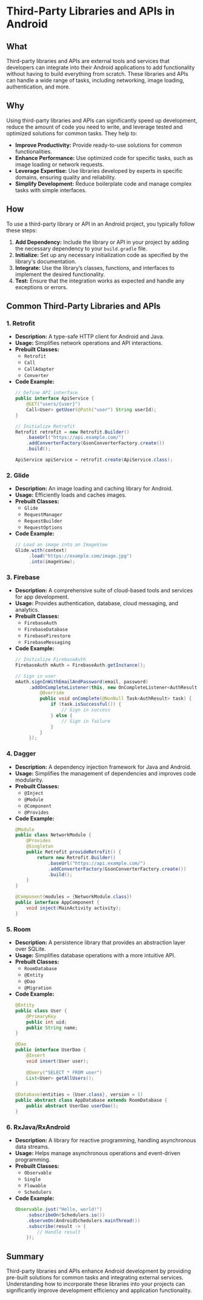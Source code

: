 # Third-Party Libraries and APIs in Android

## What

Third-party libraries and APIs are external tools and services that developers can integrate into their Android applications to add functionality without having to build everything from scratch. These libraries and APIs can handle a wide range of tasks, including networking, image loading, authentication, and more.

## Why

Using third-party libraries and APIs can significantly speed up development, reduce the amount of code you need to write, and leverage tested and optimized solutions for common tasks. They help to:

- **Improve Productivity:** Provide ready-to-use solutions for common functionalities.
- **Enhance Performance:** Use optimized code for specific tasks, such as image loading or network requests.
- **Leverage Expertise:** Use libraries developed by experts in specific domains, ensuring quality and reliability.
- **Simplify Development:** Reduce boilerplate code and manage complex tasks with simple interfaces.

## How

To use a third-party library or API in an Android project, you typically follow these steps:

1. **Add Dependency:** Include the library or API in your project by adding the necessary dependency to your `build.gradle` file.
2. **Initialize:** Set up any necessary initialization code as specified by the library's documentation.
3. **Integrate:** Use the library’s classes, functions, and interfaces to implement the desired functionality.
4. **Test:** Ensure that the integration works as expected and handle any exceptions or errors.

## Common Third-Party Libraries and APIs

### 1. **Retrofit**
- **Description:** A type-safe HTTP client for Android and Java.
- **Usage:** Simplifies network operations and API interactions.
- **Prebuilt Classes:**
  - `Retrofit`
  - `Call`
  - `CallAdapter`
  - `Converter`
- **Code Example:**
  ```java
  // Define API interface
  public interface ApiService {
      @GET("users/{user}")
      Call<User> getUser(@Path("user") String userId);
  }
  
  // Initialize Retrofit
  Retrofit retrofit = new Retrofit.Builder()
      .baseUrl("https://api.example.com/")
      .addConverterFactory(GsonConverterFactory.create())
      .build();
  
  ApiService apiService = retrofit.create(ApiService.class);
  ```

### 2. **Glide**
- **Description:** An image loading and caching library for Android.
- **Usage:** Efficiently loads and caches images.
- **Prebuilt Classes:**
  - `Glide`
  - `RequestManager`
  - `RequestBuilder`
  - `RequestOptions`
- **Code Example:**
  ```java
  // Load an image into an ImageView
  Glide.with(context)
       .load("https://example.com/image.jpg")
       .into(imageView);
  ```

### 3. **Firebase**
- **Description:** A comprehensive suite of cloud-based tools and services for app development.
- **Usage:** Provides authentication, database, cloud messaging, and analytics.
- **Prebuilt Classes:**
  - `FirebaseAuth`
  - `FirebaseDatabase`
  - `FirebaseFirestore`
  - `FirebaseMessaging`
- **Code Example:**
  ```java
  // Initialize FirebaseAuth
  FirebaseAuth mAuth = FirebaseAuth.getInstance();
  
  // Sign in user
  mAuth.signInWithEmailAndPassword(email, password)
       .addOnCompleteListener(this, new OnCompleteListener<AuthResult>() {
           @Override
           public void onComplete(@NonNull Task<AuthResult> task) {
               if (task.isSuccessful()) {
                   // Sign in success
               } else {
                   // Sign in failure
               }
           }
       });
  ```

### 4. **Dagger**
- **Description:** A dependency injection framework for Java and Android.
- **Usage:** Simplifies the management of dependencies and improves code modularity.
- **Prebuilt Classes:**
  - `@Inject`
  - `@Module`
  - `@Component`
  - `@Provides`
- **Code Example:**
  ```java
  @Module
  public class NetworkModule {
      @Provides
      @Singleton
      public Retrofit provideRetrofit() {
          return new Retrofit.Builder()
              .baseUrl("https://api.example.com/")
              .addConverterFactory(GsonConverterFactory.create())
              .build();
      }
  }
  
  @Component(modules = {NetworkModule.class})
  public interface AppComponent {
      void inject(MainActivity activity);
  }
  ```

### 5. **Room**
- **Description:** A persistence library that provides an abstraction layer over SQLite.
- **Usage:** Simplifies database operations with a more intuitive API.
- **Prebuilt Classes:**
  - `RoomDatabase`
  - `@Entity`
  - `@Dao`
  - `@Migration`
- **Code Example:**
  ```java
  @Entity
  public class User {
      @PrimaryKey
      public int uid;
      public String name;
  }
  
  @Dao
  public interface UserDao {
      @Insert
      void insert(User user);
      
      @Query("SELECT * FROM user")
      List<User> getAllUsers();
  }
  
  @Database(entities = {User.class}, version = 1)
  public abstract class AppDatabase extends RoomDatabase {
      public abstract UserDao userDao();
  }
  ```

### 6. **RxJava/RxAndroid**
- **Description:** A library for reactive programming, handling asynchronous data streams.
- **Usage:** Helps manage asynchronous operations and event-driven programming.
- **Prebuilt Classes:**
  - `Observable`
  - `Single`
  - `Flowable`
  - `Schedulers`
- **Code Example:**
  ```java
  Observable.just("Hello, world!")
      .subscribeOn(Schedulers.io())
      .observeOn(AndroidSchedulers.mainThread())
      .subscribe(result -> {
          // Handle result
      });
  ```

## Summary

Third-party libraries and APIs enhance Android development by providing pre-built solutions for common tasks and integrating external services. Understanding how to incorporate these libraries into your projects can significantly improve development efficiency and application functionality.

